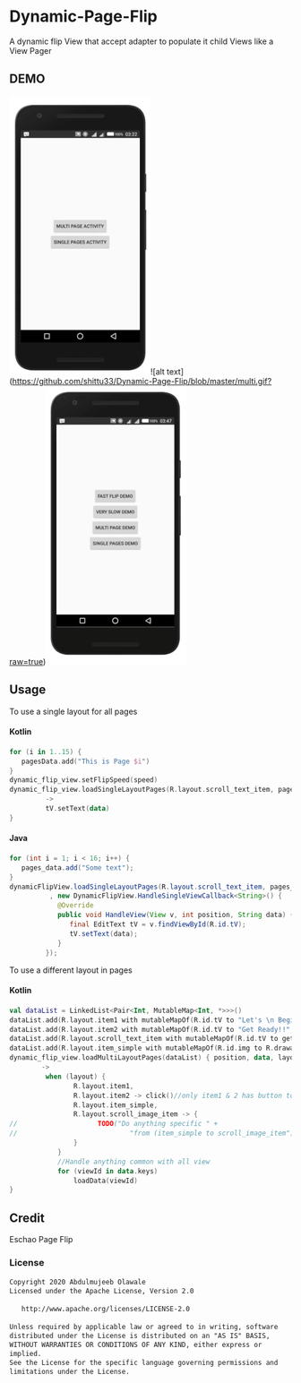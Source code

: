 # Dynamic-Page-Flip
A dynamic flip View that accept adapter to populate it child Views like  a View Pager

## DEMO
![alt text](https://github.com/shittu33/Dynamic-Page-Flip/blob/master/single.gif?raw=true)![alt text]
(https://github.com/shittu33/Dynamic-Page-Flip/blob/master/multi.gif?raw=true)![alt text](https://github.com/shittu33/Dynamic-Page-Flip/blob/master/speed.gif?raw=true)

## Usage

To use a single layout for all pages
#### Kotlin 
```kotlin
for (i in 1..15) {
   pagesData.add("This is Page $i")
}
dynamic_flip_view.setFlipSpeed(speed)
dynamic_flip_view.loadSingleLayoutPages(R.layout.scroll_text_item, pagesData) { position, data
         ->
         tV.setText(data)
}
```
#### Java
```Java
for (int i = 1; i < 16; i++) {
   pages_data.add("Some text");
}
dynamicFlipView.loadSingleLayoutPages(R.layout.scroll_text_item, pages_data
          , new DynamicFlipView.HandleSingleViewCallback<String>() {
            @Override
            public void HandleView(View v, int position, String data) {
               final EditText tV = v.findViewById(R.id.tV);
               tV.setText(data);
            }
         });
```

To use a different layout in pages
#### Kotlin 

```kotlin
val dataList = LinkedList<Pair<Int, MutableMap<Int, *>>>()
dataList.add(R.layout.item1 with mutableMapOf(R.id.tV to "Let's \n Begin!", R.id.img to R.drawable.google_fun))
dataList.add(R.layout.item2 with mutableMapOf(R.id.tV to "Get Ready!!", R.id.img to R.drawable.dance))
dataList.add(R.layout.scroll_text_item with mutableMapOf(R.id.tV to getRubbishText()))
dataList.add(R.layout.item_simple with mutableMapOf(R.id.img to R.drawable.dance))
dynamic_flip_view.loadMultiLayoutPages(dataList) { position, data, layout
        ->
         when (layout) {
                R.layout.item1,
                R.layout.item2 -> click()//only item1 & 2 has button to click
                R.layout.item_simple,
                R.layout.scroll_image_item -> {
//                    TODO("Do anything specific " +
//                            "from (item_simple to scroll_image_item")
                }
            }
            //Handle anything common with all view
            for (viewId in data.keys)
                loadData(viewId)
}
```
## Credit
Eschao Page Flip


### License
```
Copyright 2020 Abdulmujeeb Olawale
Licensed under the Apache License, Version 2.0

   http://www.apache.org/licenses/LICENSE-2.0

Unless required by applicable law or agreed to in writing, software
distributed under the License is distributed on an "AS IS" BASIS,
WITHOUT WARRANTIES OR CONDITIONS OF ANY KIND, either express or implied.
See the License for the specific language governing permissions and
limitations under the License.
```
